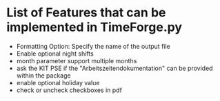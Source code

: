 # List of Features that can be implemented in TimeForge.py

- Formatting Option: Specify the name of the output file
- Enable optional night shifts
- month parameter support multiple months
- ask the KIT PSE if the "Arbeitszeitendokumentation" can be provided within the package
- enable optional holiday value
- check or uncheck checkboxes in pdf

